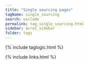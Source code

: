 ```yaml
---
title: "Single sourcing pages"
tagName: single_sourcing
search: exclude
permalink: tag_single_sourcing.html
sidebar: acre2_sidebar
folder: tags
---
```

{% include taglogic.html %}

{% include links.html %}

